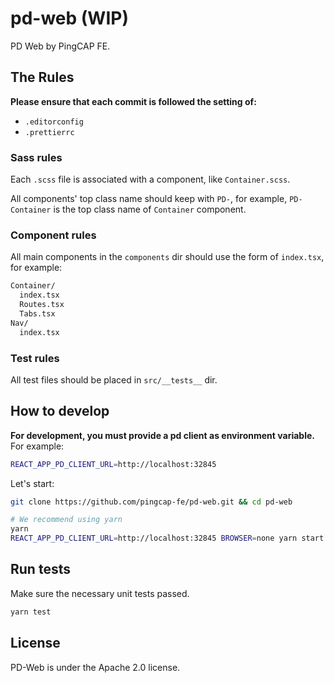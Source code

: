 # pd-web (WIP)

PD Web by PingCAP FE.

## The Rules

**Please ensure that each commit is followed the setting of:**

- `.editorconfig`
- `.prettierrc`

### Sass rules

Each `.scss` file is associated with a component, like `Container.scss`.

All components' top class name should keep with `PD-`, for example, `PD-Container` is the top class name of `Container` component.

### Component rules

All main components in the `components` dir should use the form of `index.tsx`, for example:

```sh
Container/
  index.tsx
  Routes.tsx
  Tabs.tsx
Nav/
  index.tsx
```

### Test rules

All test files should be placed in `src/__tests__` dir.

## How to develop

**For development, you must provide a pd client as environment variable.** For example:

```sh
REACT_APP_PD_CLIENT_URL=http://localhost:32845
```

Let's start:

```sh
git clone https://github.com/pingcap-fe/pd-web.git && cd pd-web

# We recommend using yarn
yarn
REACT_APP_PD_CLIENT_URL=http://localhost:32845 BROWSER=none yarn start
```

## Run tests

Make sure the necessary unit tests passed.

```sh
yarn test
```

## License

PD-Web is under the Apache 2.0 license. 
